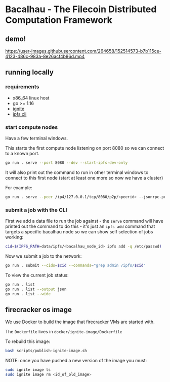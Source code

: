 # Bacalhau - The Filecoin Distributed Computation Framework

## demo!

https://user-images.githubusercontent.com/264658/152514573-b7b115ce-4123-486c-983a-8e26acf4b86d.mp4

## running locally

### requirements

 * x86_64 linux host
 * go >= 1.16
 * [ignite](https://ignite.readthedocs.io/en/stable/installation/)
 * [ipfs cli](https://github.com/ipfs/go-ipfs#install-prebuilt-binaries)

### start compute nodes

Have a few terminal windows.

This starts the first compute node listening on port 8080 so we can connect to a known port.

```bash
go run . serve --port 8080 --dev --start-ipfs-dev-only
```

It will also print out the command to run in other terminal windows to connect to this first node (start at least one more so now we have a cluster)

For example:

```bash
go run . serve --peer /ip4/127.0.0.1/tcp/8080/p2p/<peerid> --jsonrpc-port <randomport> --start-ipfs-dev-only
```

### submit a job with the CLI

First we add a data file to run the job against - the `serve` command will have printed out the command to do this - it's just an `ipfs add` command that targets a specific bacalhau node so we can show self selection of jobs working:

```bash
cid=$(IPFS_PATH=data/ipfs/<bacalhau_node_id> ipfs add -q /etc/passwd)
```

Now we submit a job to the network:

```bash
go run . submit --cids=$cid --commands="grep admin /ipfs/$cid"
```

To view the current job status:

```bash
go run . list
go run . list --output json
go run . list --wide
```

## firecracker os image

We use Docker to build the image that firecracker VMs are started with.

The `Dockerfile` lives in `docker/ignite-image/Dockerfile`

To rebuild this image:

```bash
bash scripts/publish-ignite-image.sh
```

NOTE: once you have pushed a new version of the image you must:

```bash
sudo ignite image ls
sudo ignite image rm <id_of_old_image>
```
